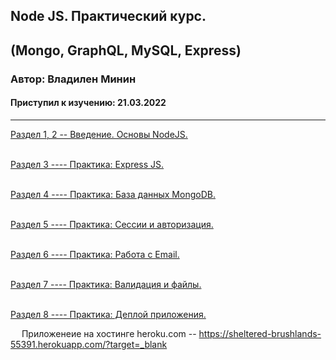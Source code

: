 ## Node JS. Практический курс.
## (Mongo, GraphQL, MySQL, Express)
### Автор: Владилен Минин
#### Приступил к изучению: 21.03.2022
***
[Раздел  1, 2 --  Введение. Основы NodeJS.](https://github.com/Pavel-Ch-L/Ssr_App/tree/master/Ch_1-2)  
&emsp; 

[Раздел  3   ----    Практика: Express JS.](https://github.com/Pavel-Ch-L/Ssr_App/tree/master/Ch_3)  
&emsp; 

[Раздел  4   ----    Практика: База данных MongoDB.](https://github.com/Pavel-Ch-L/Ssr_App/tree/master/Ch_4)  
&emsp; 

[Раздел  5   ----    Практика: Сессии и авторизация.](https://github.com/Pavel-Ch-L/Ssr_App/tree/master/Ch_5)  
&emsp; 

[Раздел  6   ----    Практика: Работа с Email.](https://github.com/Pavel-Ch-L/Ssr_App/tree/master/Ch_6)  
&emsp; 

[Раздел  7   ----    Практика: Валидация и файлы.](https://github.com/Pavel-Ch-L/Ssr_App/tree/master/Ch_7)  
&emsp; 

[Раздел  8   ----    Практика: Деплой приложения.](https://github.com/Pavel-Ch-L/Ssr_App/tree/master/Ch_8)

&emsp; Приложенеие на хостинге heroku.com --  https://sheltered-brushlands-55391.herokuapp.com/?target=_blank